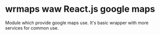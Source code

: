 # wrmaps waw React.js google maps
Module which provide google maps use. It's basic wrapper with more services for common use.

